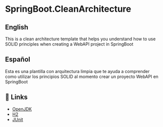 # SpringBoot.CleanArchitecture

## English
This is a clean architecture template that helps you understand how to use SOLID principles when creating a WebAPI project in SpringBoot

## Español
Esta es una plantilla con arquitectura limpia que te ayuda a comprender como utilizar los principios SOLID al momento crear un proyecto WebAPI en SpringBoot

## 🔗 Links
* [OpenJDK](https://openjdk.java.net/)
* [H2](https://www.h2database.com/html/main.html)
* [JUnit](https://junit.org/junit5/)

